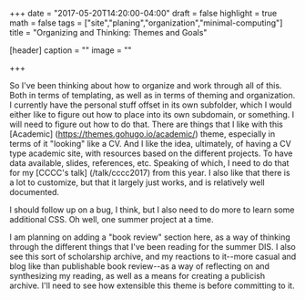 +++
date = "2017-05-20T14:20:00-04:00"
draft = false
highlight = true
math = false
tags = ["site","planing","organization","minimal-computing"]
title = "Organizing and Thinking: Themes and Goals"

[header]
  caption = ""
  image = ""

+++

So I've been thinking about how to organize and work through all of this. Both in terms of templating, as well as in terms of theming and organization. I currently have the personal stuff offset in its own subfolder, which I would either like to figure out how to place into its own subdomain, or something. I will need to figure out how to do that. There are things that I like with this [Academic] (https://themes.gohugo.io/academic/) theme, especially in terms of it "looking" like a CV. And I like the idea, ultimately, of having a CV type academic site, with resources based on the different projects. To have data available, slides, references, etc. Speaking of which, I need to do that for my [CCCC's talk] (/talk/cccc2017) from this year. I also like that there is a lot to customize, but that it largely just works, and is relatively well documented.

I should follow up on a bug, I think, but I also need to do more to learn some additional CSS. Oh well, one summer project at a time.

I am planning on adding a "book review" section here, as a way of thinking through the different things that I've been reading for the summer DIS. I also see this sort of scholarship archive, and my reactions to it--more casual and blog like than publishable book review--as a way of reflecting on and synthesizing my reading, as well as a means for creating a publicish archive. I'll need to see how extensible this theme is before committing to it.

